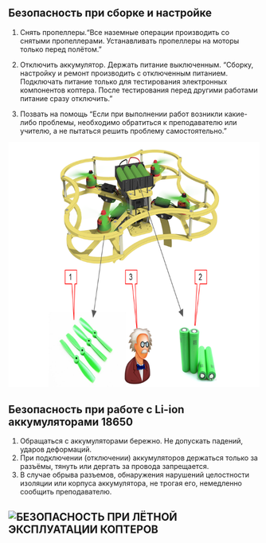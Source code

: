 ## Безопасность при сборке и настройке

1. Снять пропеллеры.“Все наземные операции производить со снятыми пропеллерами. Устанавливать пропеллеры на моторы только перед полётом.”

2. Отключить аккумулятор. Держать питание выключенным.
“Сборку, настройку и ремонт производить с отключенным питанием. Подключать питание только для тестирования электронных компонентов коптера. После тестирования перед другими работами питание сразу отключить.”

3. Позвать на помощь
“Если при выполнении работ возникли какие-либо проблемы, необходимо обратиться к преподавателю или учителю, а не пытаться решить проблему самостоятельно.”

![Безопасность при сборке](assets/safetybyassem.png)

## Безопасность при работе с Li-ion аккумуляторами 18650

1. Обращаться с аккумуляторами бережно. Не допускать падений, ударов деформаций.
2. При подключении (отключении) аккумуляторов держаться только за разъёмы, тянуть или дергать за провода запрещается.
3. В случае обрыва разъемов, обнаружения нарушений целостности изоляции или корпуса аккумулятора, не трогая его, немедленно сообщить преподавателю.




## ![БЕЗОПАСНОСТЬ ПРИ ЛЁТНОЙ ЭКСПЛУАТАЦИИ КОПТЕРОВ](safetyDoc.md#ПОЛЁТЫ)
